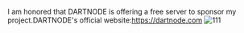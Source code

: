 I am honored that DARTNODE is offering a free server to sponsor my project.DARTNODE's official website:https://dartnode.com
![111](https://github.com/wcgXi/chatbotui/assets/131251682/c66345eb-7b45-4660-9b6f-34cf896ecdb9)
